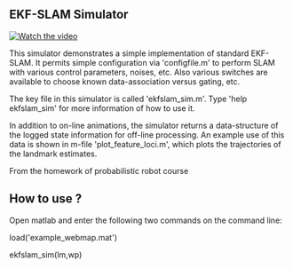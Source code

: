 EKF-SLAM Simulator
------------------

[![Watch the video](https://github.com/plumewind/ekf_slam/edit/master/ekfslam_sim.PNG)](https://youtu.be/Yhs36RszeTs)

This simulator demonstrates a simple implementation of
standard EKF-SLAM. It permits simple configuration via 
'configfile.m' to perform SLAM with various control parameters,
noises, etc. Also various switches are available to choose
known data-association versus gating, etc.


The key file in this simulator is called 'ekfslam_sim.m'. Type
'help ekfslam_sim' for more information of how to use it.

In addition to on-line animations, the simulator returns a
data-structure of the logged state information for off-line
processing. An example use of this data is shown in m-file
'plot_feature_loci.m', which plots the trajectories of the 
landmark estimates.


From the homework of probabilistic robot course


How to use ?
------------------
Open matlab and enter the following two commands on the command line:

load('example_webmap.mat')

ekfslam_sim(lm,wp)

